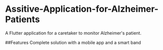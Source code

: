 # Assitive-Application-for-Alzheimer-Patients

A Flutter application for a caretaker to monitor Alzheimer's patient. 

##Features 
Complete solution with a mobile app and a smart band
